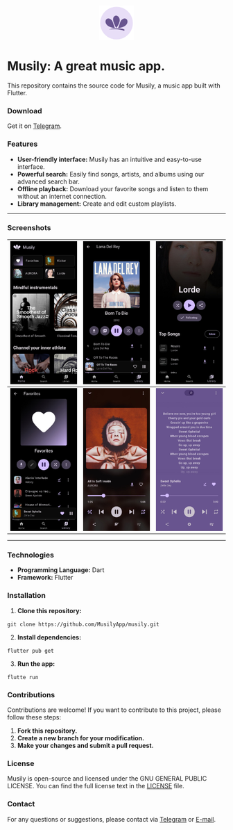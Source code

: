 <center>
  <img src="assets/icons/ic_launcher_round.png" alt="Descrição da imagem" width="80">
</center>

# Musily: A great music app.

This repository contains the source code for Musily, a music app built with Flutter.

### Download

Get it on [Telegram](https://t.me/MusilyApp).

### Features

- **User-friendly interface:** Musily has an intuitive and easy-to-use interface.
- **Powerful search:** Easily find songs, artists, and albums using our advanced search bar.
- **Offline playback:** Download your favorite songs and listen to them without an internet connection.
- **Library management:** Create and edit custom playlists.

---

### Screenshots

| ![Home Page](assets/screenshots/home.jpg)          | ![Album Page](assets/screenshots/album.jpg) | ![Artist Page](assets/screenshots/artist.jpg) |
| -------------------------------------------------- | ------------------------------------------- | --------------------------------------------- |
| ![Playlist Page](assets/screenshots/favorites.jpg) | ![Player](assets/screenshots/player.jpg)    | ![Lyrics](assets/screenshots/lyrics.jpg)      |

---

### Technologies

- **Programming Language:** Dart
- **Framework:** Flutter

### Installation

1. **Clone this repository:**

```shell
git clone https://github.com/MusilyApp/musily.git
```

2. **Install dependencies:**

```shell
flutter pub get
```

3. **Run the app:**

```shell
flutte run
```

### Contributions

Contributions are welcome! If you want to contribute to this project, please follow these steps:

1. **Fork this repository.**
2. **Create a new branch for your modification.**
3. **Make your changes and submit a pull request.**

### License

Musily is open-source and licensed under the GNU GENERAL PUBLIC LICENSE. You can find the full license text in the [LICENSE](LICENSE) file.

### Contact

For any questions or suggestions, please contact via [Telegram](https://t.me/FelipeYslaoker) or [E-mail](mailto:musilyapp@gmail.com).
